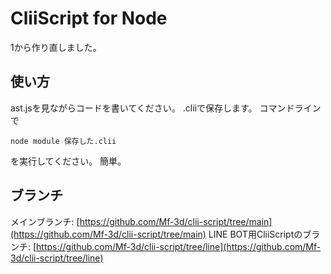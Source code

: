 # CliiScript for Node
1から作り直しました。

## 使い方
ast.jsを見ながらコードを書いてください。
.cliiで保存します。
コマンドラインで

```
node module 保存した.clii
```
を実行してください。
簡単。

## ブランチ
メインブランチ: [https://github.com/Mf-3d/clii-script/tree/main](https://github.com/Mf-3d/clii-script/tree/main)
LINE BOT用CliiScriptのブランチ: [https://github.com/Mf-3d/clii-script/tree/line](https://github.com/Mf-3d/clii-script/tree/line)
